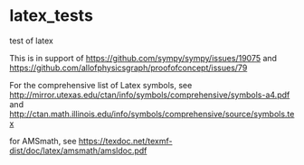 # latex_tests
test of latex

This is in support of https://github.com/sympy/sympy/issues/19075
and https://github.com/allofphysicsgraph/proofofconcept/issues/79

For the comprehensive list of Latex symbols, see
http://mirror.utexas.edu/ctan/info/symbols/comprehensive/symbols-a4.pdf
and
http://ctan.math.illinois.edu/info/symbols/comprehensive/source/symbols.tex

for AMSmath, see
https://texdoc.net/texmf-dist/doc/latex/amsmath/amsldoc.pdf

